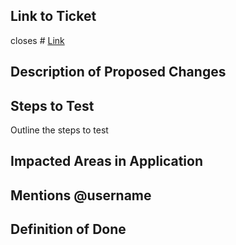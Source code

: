 ## Link to Ticket
closes # [Link]()

## Description of Proposed Changes




## Steps to Test



Outline the steps to test




## Impacted Areas in Application




## Mentions @username



## Definition of Done
